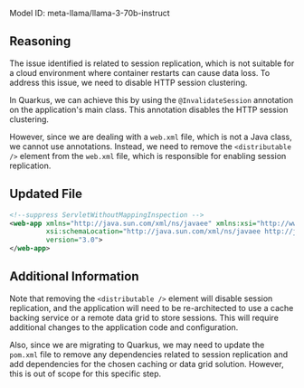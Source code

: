Model ID: meta-llama/llama-3-70b-instruct
## Reasoning

The issue identified is related to session replication, which is not suitable for a cloud environment where container restarts can cause data loss. To address this issue, we need to disable HTTP session clustering.

In Quarkus, we can achieve this by using the `@InvalidateSession` annotation on the application's main class. This annotation disables the HTTP session clustering.

However, since we are dealing with a `web.xml` file, which is not a Java class, we cannot use annotations. Instead, we need to remove the `<distributable />` element from the `web.xml` file, which is responsible for enabling session replication.

## Updated File

```xml
<!--suppress ServletWithoutMappingInspection -->
<web-app xmlns="http://java.sun.com/xml/ns/javaee" xmlns:xsi="http://www.w3.org/2001/XMLSchema-instance"
         xsi:schemaLocation="http://java.sun.com/xml/ns/javaee http://java.sun.com/xml/ns/javaee/web-app_3_0.xsd"
         version="3.0">
</web-app>
```

## Additional Information

Note that removing the `<distributable />` element will disable session replication, and the application will need to be re-architected to use a cache backing service or a remote data grid to store sessions. This will require additional changes to the application code and configuration.

Also, since we are migrating to Quarkus, we may need to update the `pom.xml` file to remove any dependencies related to session replication and add dependencies for the chosen caching or data grid solution. However, this is out of scope for this specific step.